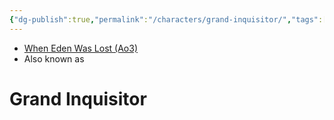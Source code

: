 ```yaml
---
{"dg-publish":true,"permalink":"/characters/grand-inquisitor/","tags":["inquisitor","galaticempire","unfinished","forcesensitive"],"noteIcon":"saber1"}
---
```


- [When Eden Was Lost (Ao3)](https://archiveofourown.org/works/19334440/chapters/45992584)
- Also known as 
# Grand Inquisitor

